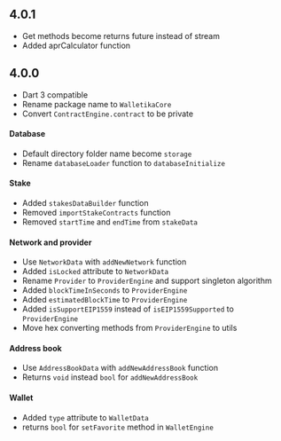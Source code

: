 ## 4.0.1
- Get methods become returns future instead of stream
- Added aprCalculator function

## 4.0.0

- Dart 3 compatible
- Rename package name to `WalletikaCore`
- Convert `ContractEngine.contract` to be private
#### Database
- Default directory folder name become `storage`
- Rename `databaseLoader` function to `databaseInitialize`
#### Stake
- Added `stakesDataBuilder` function
- Removed `importStakeContracts` function
- Removed `startTime` and `endTime` from `stakeData`
#### Network and provider
- Use `NetworkData` with `addNewNetwork` function
- Added `isLocked` attribute to `NetworkData`
- Rename `Provider` to `ProviderEngine` and support singleton algorithm
- Added `blockTimeInSeconds` to `ProviderEngine`
- Added `estimatedBlockTime` to `ProviderEngine`
- Added `isSupportEIP1559` instead of `isEIP1559Supported` to `ProviderEngine`
- Move hex converting methods from `ProviderEngine` to utils
#### Address book
- Use `AddressBookData` with `addNewAddressBook` function
- Returns `void` instead `bool` for `addNewAddressBook` 
#### Wallet
- Added `type` attribute to `WalletData`
- returns `bool` for `setFavorite` method in `WalletEngine`